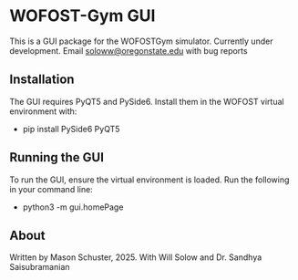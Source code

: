 # WOFOST-Gym GUI

This is a GUI package for the WOFOSTGym simulator. Currently under development. Email soloww@oregonstate.edu with bug reports

## Installation

The GUI requires PyQT5 and PySide6. Install them in the WOFOST virtual environment with:

* pip install PySide6 PyQT5

## Running the GUI

To run the GUI, ensure the virtual environment is loaded. Run the following in your command line:

* python3 -m gui.homePage

## About

Written by Mason Schuster, 2025. With Will Solow and Dr. Sandhya Saisubramanian
